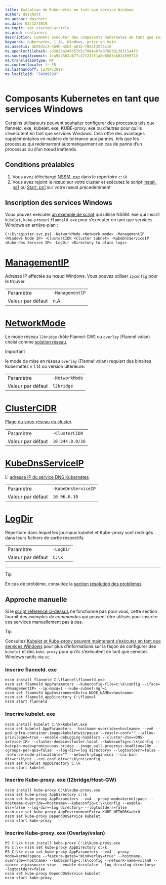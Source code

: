 ```yaml
---
title: Exécution de Kubernetes en tant que service Windows
author: daschott
ms.author: daschott
ms.date: 02/12/2019
ms.topic: get-started-article
ms.prod: containers
description: Comment exécuter des composants Kubernetes en tant que services Windows.
keywords: kubernetes, 1,14, Windows, prise en main
ms.assetid: 3b05d2c2-4b9b-42b4-a61b-702df35f5c18
ms.openlocfilehash: cd5026a244b57b5c70d4abfe076839130315a4f5
ms.sourcegitcommit: 1ca9d7562a877c47f227f1a8e6583cb024909749
ms.translationtype: MT
ms.contentlocale: fr-FR
ms.lasthandoff: 12/04/2019
ms.locfileid: "74909799"
---
```

# <a name="kubernetes-components-as-windows-services"></a>Composants Kubernetes en tant que services Windows 

Certains utilisateurs peuvent souhaiter configurer des processus tels que flanneld. exe, kubelet. exe, KUBE-proxy. exe ou d’autres pour qu’ils s’exécutent en tant que services Windows. Cela offre des avantages supplémentaires en matière de tolérance aux pannes, tels que les processus qui redémarrent automatiquement en cas de panne d’un processus ou d’un nœud inattendu.


## <a name="prerequisites"></a>Conditions préalables
1. Vous avez téléchargé [NSSM. exe](https://nssm.cc/download) dans le répertoire `c:\k`
2. Vous avez rejoint le nœud sur votre cluster et exécutez le script [install. ps1](https://github.com/Microsoft/SDN/tree/master/Kubernetes/flannel/install.ps1) ou [Start. ps1](https://github.com/Microsoft/SDN/blob/master/Kubernetes/flannel/start.ps1) sur votre nœud précédemment

## <a name="registering-windows-services"></a>Inscription des services Windows
Vous pouvez exécuter [un exemple de script](https://github.com/Microsoft/SDN/tree/master/Kubernetes/flannel/register-svc.ps1) qui utilise NSSM. exe qui inscrit `kubelet`, `kube-proxy`et `flanneld.exe` pour s’exécuter en tant que services Windows en arrière-plan :

```
C:\k\register-svc.ps1 -NetworkMode <Network mode> -ManagementIP <Windows Node IP> -ClusterCIDR <Cluster subnet> -KubeDnsServiceIP <Kube-dns Service IP> -LogDir <Directory to place logs>
```

# <a name="managementiptabmanagementip"></a>[ManagementIP](#tab/ManagementIP)
Adresse IP affectée au nœud Windows. Vous pouvez utiliser `ipconfig` pour le trouver.

|  |  | 
|---------|---------|
|Paramètre     | `-ManagementIP`        |
|Valeur par défaut    | n.A.        |


# <a name="networkmodetabnetworkmode"></a>[NetworkMode](#tab/NetworkMode)
Le mode réseau `l2bridge` (hôte Flannel-GW) ou `overlay` (Flannel vxlan) choisi comme [solution réseau](./network-topologies.md).

> [!Important] 
> le mode de mise en réseau `overlay` (Flannel vxlan) requiert des binaires Kubernetes v 1.14 ou version ultérieure.

|  |  | 
|---------|---------|
|Paramètre     | `-NetworkMode`        |
|Valeur par défaut    | `l2bridge`        |


# <a name="clustercidrtabclustercidr"></a>[ClusterCIDR](#tab/ClusterCIDR)
[Plage du sous-réseau du cluster](./getting-started-kubernetes-windows.md#cluster-subnet-def).

|  |  | 
|---------|---------|
|Paramètre     | `-ClusterCIDR`        |
|Valeur par défaut    | `10.244.0.0/16`        |


# <a name="kubednsserviceiptabkubednsserviceip"></a>[KubeDnsServiceIP](#tab/KubeDnsServiceIP)
L' [adresse IP du service DNS Kubernetes](./getting-started-kubernetes-windows.md#kube-dns-def).

|  |  | 
|---------|---------|
|Paramètre     | `-KubeDnsServiceIP`        |
|Valeur par défaut    | `10.96.0.10`        |


# <a name="logdirtablogdir"></a>[LogDir](#tab/LogDir)
Répertoire dans lequel les journaux kubelet et Kube-proxy sont redirigés dans leurs fichiers de sortie respectifs.

|  |  | 
|---------|---------|
|Paramètre     | `-LogDir`        |
|Valeur par défaut    | `C:\k`        |

---


> [!TIP] 
> En cas de problème, consultez la [section résolution des problèmes](./common-problems.md#i-have-problems-running-kubernetes-processes-as-windows-services)

## <a name="manual-approach"></a>Approche manuelle
Si le [script référencé ci-dessus](#registering-windows-services) ne fonctionne pas pour vous, cette section fournit des *exemples de commandes* qui peuvent être utilisés pour inscrire ces services manuellement pas à pas.

> [!TIP] 
> Consultez [Kubelet et Kube-proxy peuvent maintenant s’exécuter en tant que services Windows](https://kubernetes.io/docs/getting-started-guides/windows/#kubelet-and-kube-proxy-can-now-run-as-windows-services) pour plus d’informations sur la façon de configurer des `kubelet` et des `kube-proxy` pour qu’ils s’exécutent en tant que services Windows natifs via `sc`.

### <a name="register-flanneldexe"></a>Inscrire flanneld. exe
```
nssm install flanneld C:\flannel\flanneld.exe
nssm set flanneld AppParameters --kubeconfig-file=c:\k\config --iface=<ManagementIP> --ip-masq=1 --kube-subnet-mgr=1
nssm set flanneld AppEnvironmentExtra NODE_NAME=<hostname>
nssm set flanneld AppDirectory C:\flannel
nssm start flanneld
```

### <a name="register-kubeletexe"></a>Inscrire kubelet. exe
```
nssm install kubelet C:\k\kubelet.exe
nssm set kubelet AppParameters --hostname-override=<hostname> --v=6 --pod-infra-container-image=kubeletwin/pause --resolv-conf="" --allow-privileged=true --enable-debugging-handlers --cluster-dns=<DNS-service-IP> --cluster-domain=cluster.local --kubeconfig=c:\k\config --hairpin-mode=promiscuous-bridge --image-pull-progress-deadline=20m --cgroups-per-qos=false  --log-dir=<log directory> --logtostderr=false --enforce-node-allocatable="" --network-plugin=cni --cni-bin-dir=c:\k\cni --cni-conf-dir=c:\k\cni\config
nssm set kubelet AppDirectory C:\k
nssm start kubelet
```

### <a name="register-kube-proxyexe-l2bridge--host-gw"></a>Inscrire Kube-proxy. exe (l2bridge/Host-GW)
```
nssm install kube-proxy C:\k\kube-proxy.exe
nssm set kube-proxy AppDirectory c:\k
nssm set kube-proxy AppParameters --v=4 --proxy-mode=kernelspace --hostname-override=<hostname>--kubeconfig=c:\k\config --enable-dsr=false --log-dir=<log directory> --logtostderr=false
nssm.exe set kube-proxy AppEnvironmentExtra KUBE_NETWORK=cbr0
nssm set kube-proxy DependOnService kubelet
nssm start kube-proxy
```

### <a name="register-kube-proxyexe-overlay--vxlan"></a>Inscrire Kube-proxy. exe (Overlay/vxlan)
```
PS C:\k> nssm install kube-proxy C:\k\kube-proxy.exe
PS C:\k> nssm set kube-proxy AppDirectory c:\k
PS C:\k> nssm set kube-proxy AppParameters --v=4 --proxy-mode=kernelspace --feature-gates="WinOverlay=true" --hostname-override=<hostname> --kubeconfig=c:\k\config --network-name=vxlan0 --source-vip=<source-vip> --enable-dsr=false --log-dir=<log directory> --logtostderr=false
nssm set kube-proxy DependOnService kubelet
nssm start kube-proxy
```